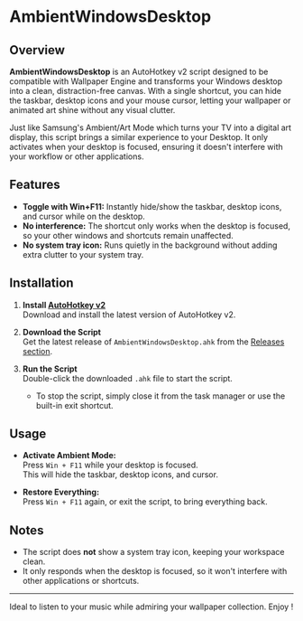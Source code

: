 # AmbientWindowsDesktop

## Overview

**AmbientWindowsDesktop** is an AutoHotkey v2 script designed to be compatible with Wallpaper Engine and transforms your Windows desktop into a clean, distraction-free canvas. With a single shortcut, you can hide the taskbar, desktop icons and your mouse cursor, letting your wallpaper or animated art shine without any visual clutter.

Just like Samsung's Ambient/Art Mode which turns your TV into a digital art display, this script brings a similar experience to your Desktop. It only activates when your desktop is focused, ensuring it doesn't interfere with your workflow or other applications.

## Features

- **Toggle with Win+F11:** Instantly hide/show the taskbar, desktop icons, and cursor while on the desktop.
- **No interference:** The shortcut only works when the desktop is focused, so your other windows and shortcuts remain unaffected.
- **No system tray icon:** Runs quietly in the background without adding extra clutter to your system tray.

## Installation

1. **Install [AutoHotkey v2](https://www.autohotkey.com/download/ahk-v2.exe)**  
   Download and install the latest version of AutoHotkey v2.

2. **Download the Script**  
   Get the latest release of `AmbientWindowsDesktop.ahk` from the [Releases section](https://github.com/daydreamer451/AmbientWindowsDesktop/releases).

3. **Run the Script**  
   Double-click the downloaded `.ahk` file to start the script.  
   - To stop the script, simply close it from the task manager or use the built-in exit shortcut.

## Usage

- **Activate Ambient Mode:**  
  Press `Win + F11` while your desktop is focused.  
  This will hide the taskbar, desktop icons, and cursor.

- **Restore Everything:**  
  Press `Win + F11` again, or exit the script, to bring everything back.

## Notes

- The script does **not** show a system tray icon, keeping your workspace clean.
- It only responds when the desktop is focused, so it won't interfere with other applications or shortcuts.

---

Ideal to listen to your music while admiring your wallpaper collection. Enjoy ! 
